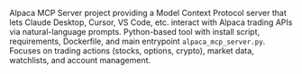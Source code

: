 Alpaca MCP Server project providing a Model Context Protocol server that lets Claude Desktop, Cursor, VS Code, etc. interact with Alpaca trading APIs via natural-language prompts. Python-based tool with install script, requirements, Dockerfile, and main entrypoint `alpaca_mcp_server.py`. Focuses on trading actions (stocks, options, crypto), market data, watchlists, and account management.
